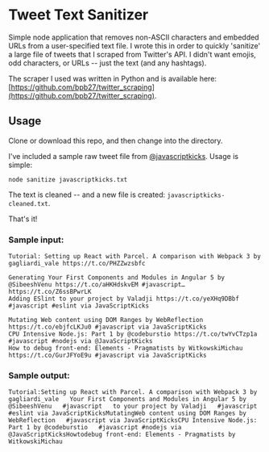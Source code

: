 # Tweet Text Sanitizer

Simple node application that removes non-ASCII characters and embedded URLs from a user-specified text file. I wrote this in order to quickly 'sanitize' a large file of tweets that I scraped from Twitter's API. I didn't want emojis, odd characters, or URLs -- just the text (and any hashtags).

The scraper I used was written in Python and is available here: [https://github.com/bpb27/twitter_scraping](https://github.com/bpb27/twitter_scraping).

## Usage

Clone or download this repo, and then change into the directory.

I've included a sample raw tweet file from [@javascriptkicks](https://twitter.com/javascriptkicks?lang=en). Usage is simple:

```
node sanitize javascriptkicks.txt
```

The text is cleaned -- and a new file is created: `javascriptkicks-cleaned.txt`.

That's it!

### Sample input:

```
Tutorial: Setting up React with Parcel. A comparison with Webpack 3 by gagliardi_vale https://t.co/PHZZwzsbfc

Generating Your First Components and Modules in Angular 5 by @SibeeshVenu https://t.co/aHKHdskvEM #javascript… https://t.co/Z6ssBPwrLK
Adding ESlint to your project by Valadji https://t.co/yeXHq9DBbf #javascript #eslint via JavaScriptKicks

Mutating Web content using DOM Ranges by WebReflection https://t.co/ebjfcLKJu0 #javascript via JavaScriptKicks
CPU Intensive Node.js: Part 1 by @codeburstio https://t.co/twYvCTzp1a #javascript #nodejs via @JavaScriptKicks
How to debug front-end: Elements - Pragmatists by WitkowskiMichau https://t.co/GurJFYoE9u #javascript via JavaScriptKicks
```

### Sample output:

```
Tutorial:Setting up React with Parcel. A comparison with Webpack 3 by gagliardi_vale   Your First Components and Modules in Angular 5 by @SibeeshVenu   #javascript   to your project by Valadji   #javascript #eslint via JavaScriptKicksMutatingWeb content using DOM Ranges by WebReflection   #javascript via JavaScriptKicksCPU Intensive Node.js: Part 1 by @codeburstio   #javascript #nodejs via @JavaScriptKicksHowtodebug front-end: Elements - Pragmatists by WitkowskiMichau
```
